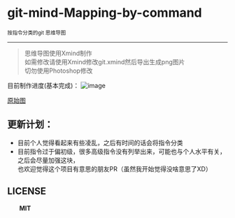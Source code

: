 # git-mind-Mapping-by-command
<small> 按指令分类的git 思维导图</small>
<hr/>

> 思维导图使用Xmind制作<br>
> 如需修改请使用Xmind修改git.xmind然后导出生成png图片<br>
> 切勿使用Photoshop修改


目前制作进度(基本完成)：
![image](https://github.com/Kuri-su/git-mind-Mapping-by-command/blob/master/git.png "showPNG")<br/>

[原始图](https://raw.githubusercontent.com/Kuri-su/git-mind-Mapping-by-command/master/git.png "pic" )

## 更新计划：
* 目前个人觉得看起来有些凌乱，之后有时间的话会将指令分类
* 目前指令过于偏初级，很多高级指令没有列举出来，可能也与个人水平有关，之后会尽量加强这块，<br>也欢迎觉得这个项目有意思的朋友PR（虽然我开始觉得没啥意思了XD）

## LICENSE
&nbsp;&nbsp;&nbsp;&nbsp;&nbsp;&nbsp;&nbsp;<b>MIT</b>
